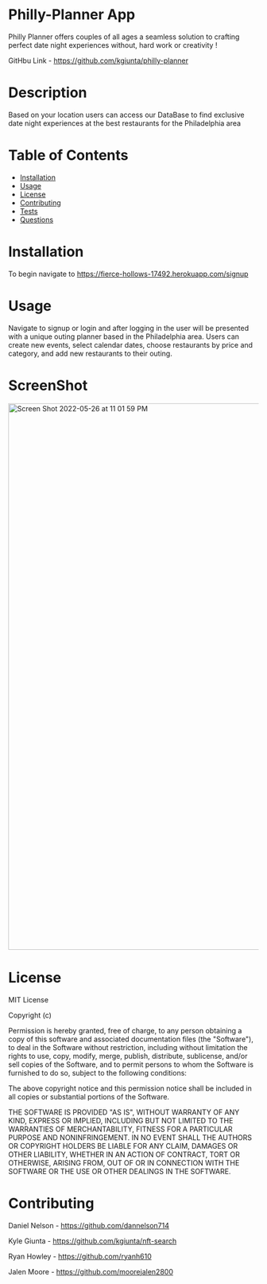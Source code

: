 # Philly-Planner App

Philly Planner offers couples of all ages a seamless solution to crafting perfect date night experiences without,
hard work or creativity !

GitHbu Link - https://github.com/kgiunta/philly-planner


# Description

Based on your location users can access our DataBase to find exclusive date night experiences at the best restaurants for the Philadelphia area 


# Table of Contents
  - [Installation](#installation)
  - [Usage](#usage)
  - [License](#license)
  - [Contributing](#contributing)
  - [Tests](#tests)
  - [Questions](#questions)

# Installation
To begin navigate to https://fierce-hollows-17492.herokuapp.com/signup

# Usage

Navigate to signup or login and after logging in the user will be presented with a unique outing planner based in the Philadelphia area. Users can create new events, select calendar dates, choose restaurants by price and category, and add new restaurants to their outing.

# ScreenShot

<img width="1099" alt="Screen Shot 2022-05-26 at 11 01 59 PM" src="https://user-images.githubusercontent.com/100977121/170621734-8cd7e83f-0f38-47e1-9ce2-484d27f4712c.png">



# License

MIT License

Copyright (c) 

Permission is hereby granted, free of charge, to any person obtaining a copy of this software and associated documentation files (the "Software"), to deal in the Software without restriction, including without limitation the rights to use, copy, modify, merge, publish, distribute, sublicense, and/or sell copies of the Software, and to permit persons to whom the Software is furnished to do so, subject to the following conditions:

The above copyright notice and this permission notice shall be included in all copies or substantial portions of the Software.

THE SOFTWARE IS PROVIDED "AS IS", WITHOUT WARRANTY OF ANY KIND, EXPRESS OR IMPLIED, INCLUDING BUT NOT LIMITED TO THE WARRANTIES OF MERCHANTABILITY, FITNESS FOR A PARTICULAR PURPOSE AND NONINFRINGEMENT. IN NO EVENT SHALL THE AUTHORS OR COPYRIGHT HOLDERS BE LIABLE FOR ANY CLAIM, DAMAGES OR OTHER LIABILITY, WHETHER IN AN ACTION OF CONTRACT, TORT OR OTHERWISE, ARISING FROM, OUT OF OR IN CONNECTION WITH THE SOFTWARE OR THE USE OR OTHER DEALINGS IN THE SOFTWARE.

# Contributing 

Daniel Nelson - https://github.com/dannelson714

Kyle Giunta - https://github.com/kgiunta/nft-search

Ryan Howley - https://github.com/ryanh610

Jalen Moore - https://github.com/moorejalen2800
